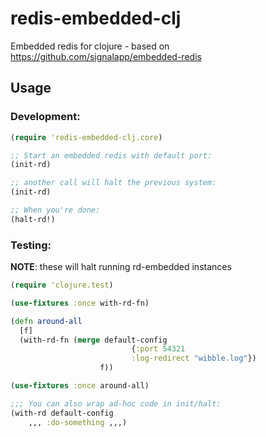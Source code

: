 # redis-embedded-clj

Embedded redis for clojure - based on https://github.com/signalapp/embedded-redis

## Usage

### Development:

```clojure
(require 'redis-embedded-clj.core)

;; Start an embedded redis with default port:
(init-rd)

;; another call will halt the previous system:
(init-rd)

;; When you're done:
(halt-rd!)
```

### Testing:

**NOTE**: these will halt running rd-embedded instances

```clojure
(require 'clojure.test)

(use-fixtures :once with-rd-fn)

(defn around-all
  [f]
  (with-rd-fn (merge default-config
                           {:port 54321
                           :log-redirect "wibble.log"})
                    f))

(use-fixtures :once around-all)

;;; You can also wrap ad-hoc code in init/halt:
(with-rd default-config
	,,, :do-something ,,,)
```

